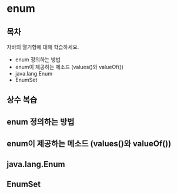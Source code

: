 # enum

## 목차
자바의 열거형에 대해 학습하세요.
- enum 정의하는 방법
- enum이 제공하는 메소드 (values()와 valueOf())
- java.lang.Enum
- EnumSet

## 상수 복습


## enum 정의하는 방법
## enum이 제공하는 메소드 (values()와 valueOf())
## java.lang.Enum
## EnumSet
